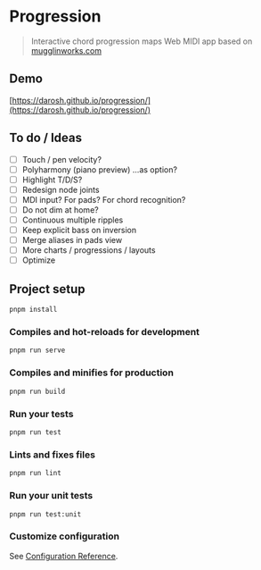 # Progression

> Interactive chord progression maps Web MIDI app based on [mugglinworks.com](http://mugglinworks.com/chordmaps/)

## Demo

[https://darosh.github.io/progression/](https://darosh.github.io/progression/)

## To do / Ideas

- [ ] Touch / pen velocity?
- [ ] Polyharmony (piano preview) ...as option?
- [ ] Highlight T/D/S?
- [ ] Redesign node joints
- [ ] MDI input? For pads? For chord recognition?
- [ ] Do not dim at home?
- [ ] Continuous multiple ripples 
- [ ] Keep explicit bass on inversion 
- [ ] Merge aliases in pads view
- [ ] More charts / progressions / layouts
- [ ] Optimize

## Project setup
```
pnpm install
```

### Compiles and hot-reloads for development
```
pnpm run serve
```

### Compiles and minifies for production
```
pnpm run build
```

### Run your tests
```
pnpm run test
```

### Lints and fixes files
```
pnpm run lint
```

### Run your unit tests
```
pnpm run test:unit
```

### Customize configuration
See [Configuration Reference](https://cli.vuejs.org/config/).
